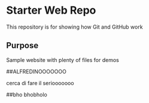 # Starter Web Repo

This repository is for showing how Git and GitHub work

## Purpose

Sample website with plenty of files for demos

##ALFREDINOOOOOOO

cerca di fare il seriooooooo

##bho
bhobholo